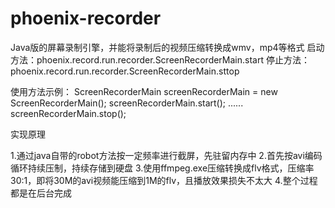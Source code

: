 # phoenix-recorder
Java版的屏幕录制引擎，并能将录制后的视频压缩转换成wmv，mp4等格式
启动方法：phoenix.record.run.recorder.ScreenRecorderMain.start
停止方法：phoenix.record.run.recorder.ScreenRecorderMain.sttop

使用方法示例：
ScreenRecorderMain screenRecorderMain = new ScreenRecorderMain();
screenRecorderMain.start();
......
screenRecorderMain.stop();

实现原理

1.通过java自带的robot方法按一定频率进行截屏，先驻留内存中
2.首先按avi编码循环持续压制，持续存储到硬盘
3.使用ffmpeg.exe压缩转换成flv格式，压缩率30:1，即将30M的avi视频能压缩到1M的flv，且播放效果损失不太大
4.整个过程都是在后台完成
